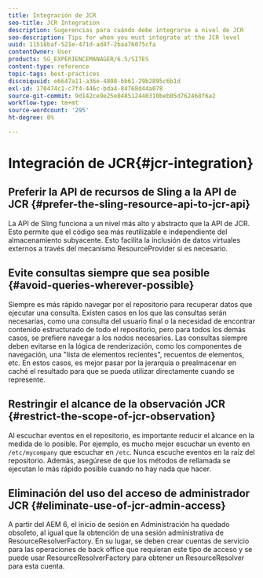 ```yaml
---
title: Integración de JCR
seo-title: JCR Integration
description: Sugerencias para cuándo debe integrarse a nivel de JCR
seo-description: Tips for when you must integrate at the JCR level
uuid: 11518baf-521e-471d-ad4f-2baa76075cfa
contentOwner: User
products: SG_EXPERIENCEMANAGER/6.5/SITES
content-type: reference
topic-tags: best-practices
discoiquuid: e6647a11-a36e-4808-bb61-29b2895c6b1d
exl-id: 170474c1-c7f4-446c-bda4-84768d44a078
source-git-commit: 9d142ce9e25e048512440310beb05d762468f6a2
workflow-type: tm+mt
source-wordcount: '295'
ht-degree: 0%

---
```


# Integración de JCR{#jcr-integration}

## Preferir la API de recursos de Sling a la API de JCR {#prefer-the-sling-resource-api-to-jcr-api}

La API de Sling funciona a un nivel más alto y abstracto que la API de JCR. Esto permite que el código sea más reutilizable e independiente del almacenamiento subyacente. Esto facilita la inclusión de datos virtuales externos a través del mecanismo ResourceProvider si es necesario.

## Evite consultas siempre que sea posible {#avoid-queries-wherever-possible}

Siempre es más rápido navegar por el repositorio para recuperar datos que ejecutar una consulta. Existen casos en los que las consultas serán necesarias, como una consulta del usuario final o la necesidad de encontrar contenido estructurado de todo el repositorio, pero para todos los demás casos, se prefiere navegar a los nodos necesarios. Las consultas siempre deben evitarse en la lógica de renderización, como los componentes de navegación, una &quot;lista de elementos recientes&quot;, recuentos de elementos, etc. En estos casos, es mejor pasar por la jerarquía o prealmacenar en caché el resultado para que se pueda utilizar directamente cuando se represente.

## Restringir el alcance de la observación JCR {#restrict-the-scope-of-jcr-observation}

Al escuchar eventos en el repositorio, es importante reducir el alcance en la medida de lo posible. Por ejemplo, es mucho mejor escuchar un evento en `/etc/mycompany` que escuchar en `/etc`. Nunca escuche eventos en la raíz del repositorio. Además, asegúrese de que los métodos de rellamada se ejecutan lo más rápido posible cuando no hay nada que hacer.

## Eliminación del uso del acceso de administrador JCR {#eliminate-use-of-jcr-admin-access}

A partir del AEM 6, el inicio de sesión en Administración ha quedado obsoleto, al igual que la obtención de una sesión administrativa de ResourceResolverFactory. En su lugar, se deben crear cuentas de servicio para las operaciones de back office que requieran este tipo de acceso y se puede usar ResourceResolverFactory para obtener un ResourceResolver para esta cuenta.
